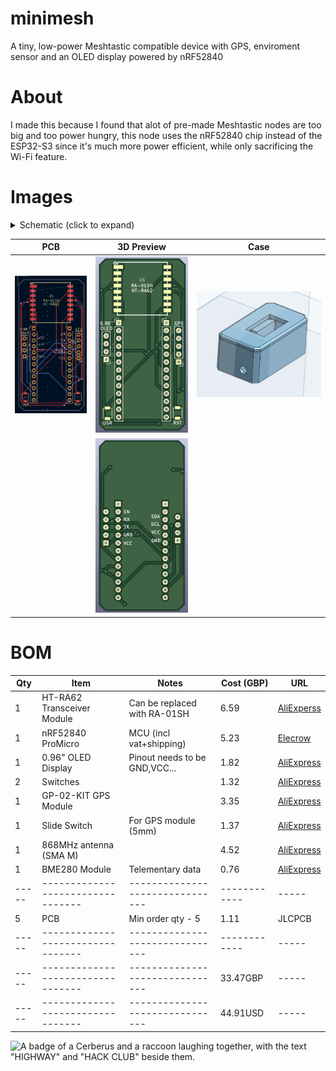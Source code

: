 # minimesh
A tiny, low-power Meshtastic compatible device with GPS, enviroment sensor and an OLED display powered by nRF52840

# About

I made this because I found that alot of pre-made Meshtastic nodes are too big and too power hungry, this node uses the nRF52840 chip instead of the ESP32-S3 since it's much more power efficient, while only sacrificing the Wi-Fi feature.

# Images

<details>
<summary>Schematic (click to expand)</summary>

| Schematic |
|-----------|
| ![Schematic](assets/schematic.png) |

</details>

| PCB | 3D Preview | Case |
|-----|------------|------|
| ![PCB](assets/pcb.png) | ![3D-Front](assets/3dfront.png) | ![Baseplate](assets/cad.png) |
| | ![3D-Back](assets/3dback.png) | |

# BOM

| Qty | Item                            | Notes                         | Cost (GBP) | URL |
|-----|---------------------------------|-------------------------------|------------|-----|
| 1   | HT-RA62 Transceiver Module      | Can be replaced with RA-01SH  | 6.59       | [AliExperss](https://www.aliexpress.com/item/1005005543917617.html)                         |
| 1   | nRF52840 ProMicro               | MCU (incl vat+shipping)       | 5.23       | [Elecrow](https://www.elecrow.com/pro-micro-nrf52840-development-board-compatible-with-nice-nano-v2-0.html) |
| 1   | 0.96" OLED Display              | Pinout needs to be GND,VCC... | 1.82       | [AliExpress](https://www.aliexpress.com/item/1005008738379315.html)                         |
| 2   | Switches                        |                               | 1.32       | [AliExpress](https://www.aliexpress.com/item/4001125532910.html)                            |
| 1   | GP-02-KIT GPS Module            |                               | 3.35       | [AliExpress](https://www.aliexpress.com/item/1005008346885630.html)                         |
| 1   | Slide Switch                    | For GPS module (5mm)          | 1.37       | [AliExpress](https://www.aliexpress.com/item/1005007162182882.html)                         |
| 1   | 868MHz antenna (SMA M)          |                               | 4.52       | [AliExpress](https://www.aliexpress.com/item/1005006712636707.html)                         |
| 1   | BME280 Module                   | Telementary data              | 0.76       | [AliExpress](https://www.aliexpress.com/item/1005008511564094.html)                         |
|-----|---------------------------------|-------------------------------|------------|-----|
| 5   | PCB                             | Min order qty - 5             | 1.11       | JLCPCB                                                                                      |
|-----|---------------------------------|-------------------------------|------------|-----|
|-----|---------------------------------|-------------------------------| 33.47GBP   |-----|
|-----|---------------------------------|-------------------------------| 44.91USD   |-----|

![A badge of a Cerberus and a raccoon laughing together, with the text "HIGHWAY" and "HACK CLUB" beside them.](https://hc-cdn.hel1.your-objectstorage.com/s/v3/0bbcca68ffa3845300bb76940f8ad91fd53d2d68_06-30-2025-1618.png)